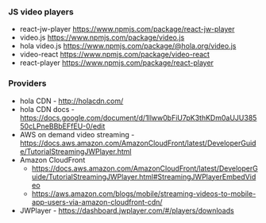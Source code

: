 ### JS video players

* react-jw-player https://www.npmjs.com/package/react-jw-player
* video.js https://www.npmjs.com/package/video.js
* hola video.js https://www.npmjs.com/package/@hola.org/video.js
* video-react https://www.npmjs.com/package/video-react
* react-player https://www.npmjs.com/package/react-player

### Providers

* hola CDN - http://holacdn.com/
* hola CDN docs - https://docs.google.com/document/d/1llww0bFiU7pK3thKDm0aUJU38550cLPneBBbEFfEU-0/edit
* AWS on demand video streaming - https://docs.aws.amazon.com/AmazonCloudFront/latest/DeveloperGuide/TutorialStreamingJWPlayer.html
* Amazon CloudFront
  * https://docs.aws.amazon.com/AmazonCloudFront/latest/DeveloperGuide/TutorialStreamingJWPlayer.html#StreamingJWPlayerEmbedVideo
  * https://aws.amazon.com/blogs/mobile/streaming-videos-to-mobile-app-users-via-amazon-cloudfront-cdn/
* JWPlayer - https://dashboard.jwplayer.com/#/players/downloads
